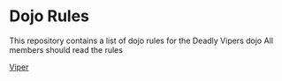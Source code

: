 Dojo Rules
==========

This repository contains a list of dojo rules for the Deadly Vipers dojo
All members should read the rules

[Viper](https://github.com/deadlyvipers)